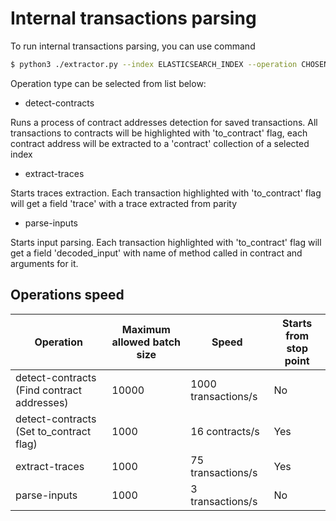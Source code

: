 # Internal transactions parsing
To run internal transactions parsing, you can use command 
```bash
$ python3 ./extractor.py --index ELASTICSEARCH_INDEX --operation CHOSEN_OPERATION
```
Operation type can be selected from list below:
- detect-contracts

Runs a process of contract addresses detection for saved transactions. All transactions to contracts will be highlighted with 'to_contract' flag, each contract address will be extracted to a 'contract' collection of a selected index
- extract-traces

Starts traces extraction. Each transaction highlighted with 'to_contract' flag will get a field 'trace' with a trace extracted from parity
- parse-inputs

Starts input parsing. Each transaction highlighted with 'to_contract' flag will get a field 'decoded_input' with name of method called in contract and arguments for it.

## Operations speed

| Operation                                  | Maximum allowed batch size | Speed               | Starts from stop point |
|--------------------------------------------|----------------------------|---------------------|------------------------|
| detect-contracts (Find contract addresses) | 10000                      | 1000 transactions/s | No                     |
| detect-contracts (Set to_contract flag)    | 1000                       | 16 contracts/s      | Yes                    |
| extract-traces                             | 1000                       | 75 transactions/s   | Yes                    |
| parse-inputs                               | 1000                       | 3 transactions/s    | No                     |